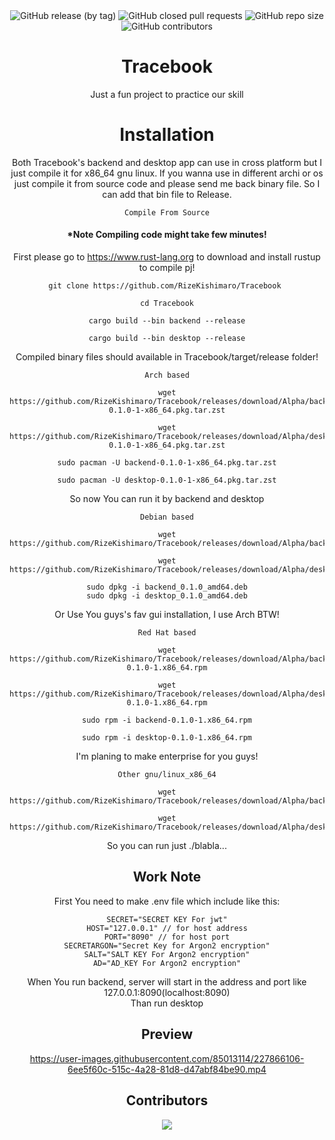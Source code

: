 <div align="center">

<img alt="GitHub release (by tag)" src="https://img.shields.io/github/downloads/RizeKishimaro/Tracebook/Alpha/total?color=red&label=V1.0-Alpha&logo=Github&logoColor=Github&style=flat-square">

<img alt="GitHub closed pull requests" src="https://img.shields.io/github/issues-pr-closed-raw/RizeKishimaro/Tracebook?style=flat-square">
<img alt="GitHub repo size" src="https://img.shields.io/github/repo-size/RizeKishimaro/Tracebook?style=flat-square">
<img alt="GitHub contributors" src="https://img.shields.io/github/contributors/RizeKishimaro/Tracebook?style=flat-square">

# Tracebook

Just a fun project to practice our skill

# Installation

Both Tracebook's backend and desktop app can use in cross platform but I just compile it for x86_64 gnu linux.
If you wanna use in different archi or os just compile it from source code and please send me back binary file.
So I can add that bin file to Release.

<code> Compile From Source </code>

#### *Note Compiling code might take few minutes!

First please go to https://www.rust-lang.org to download and install rustup to compile pj! 

```
git clone https://github.com/RizeKishimaro/Tracebook 

cd Tracebook

cargo build --bin backend --release

cargo build --bin desktop --release
```

Compiled binary files should available in Tracebook/target/release folder!

<code> Arch based </code>

```
wget https://github.com/RizeKishimaro/Tracebook/releases/download/Alpha/backend-0.1.0-1-x86_64.pkg.tar.zst

wget https://github.com/RizeKishimaro/Tracebook/releases/download/Alpha/desktop-0.1.0-1-x86_64.pkg.tar.zst

sudo pacman -U backend-0.1.0-1-x86_64.pkg.tar.zst

sudo pacman -U desktop-0.1.0-1-x86_64.pkg.tar.zst
```
So now You can run it by backend and desktop

<code> Debian based </code>

```
wget https://github.com/RizeKishimaro/Tracebook/releases/download/Alpha/backend_0.1.0_amd64.deb

wget https://github.com/RizeKishimaro/Tracebook/releases/download/Alpha/desktop_0.1.0_amd64.deb

sudo dpkg -i backend_0.1.0_amd64.deb
sudo dpkg -i desktop_0.1.0_amd64.deb
```
Or Use You guys's fav gui installation, I use Arch BTW!

<code> Red Hat based </code>

```
wget https://github.com/RizeKishimaro/Tracebook/releases/download/Alpha/backend-0.1.0-1.x86_64.rpm

wget https://github.com/RizeKishimaro/Tracebook/releases/download/Alpha/desktop-0.1.0-1.x86_64.rpm

sudo rpm -i backend-0.1.0-1.x86_64.rpm

sudo rpm -i desktop-0.1.0-1.x86_64.rpm
```
I'm planing to make enterprise for you guys!

<code> Other gnu/linux_x86_64 </code>

```
wget https://github.com/RizeKishimaro/Tracebook/releases/download/Alpha/backend

wget https://github.com/RizeKishimaro/Tracebook/releases/download/Alpha/desktop
```
So you can run just ./blabla...

## Work Note

First You need to make .env file which include like this:

```
SECRET="SECRET KEY For jwt"
HOST="127.0.0.1" // for host address
PORT="8090" // for host port
SECRETARGON="Secret Key for Argon2 encryption"
SALT="SALT KEY For Argon2 encryption"
AD="AD_KEY For Argon2 encryption"
```
When You run backend, server will start in the address and port like 127.0.0.1:8090(localhost:8090)<br>
Than run desktop

## Preview

https://user-images.githubusercontent.com/85013114/227866106-6ee5f60c-515c-4a28-81d8-d47abf84be90.mp4

## Contributors
<a href="https://github.com/RizeKishimaro/Tracebook/graphs/contributors">
  <img src="https://contrib.rocks/image?repo=RizeKishimaro/Tracebook" />
</a>
</div>
